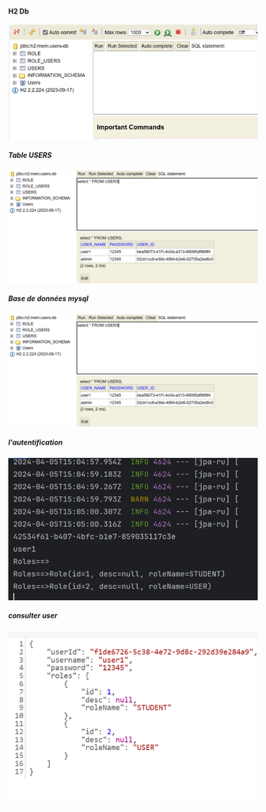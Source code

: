 <h4>H2 Db</h4>
<img src="captures/H2DB1.PNG">

<h5> Table USERS</h5>

<img src="captures/TUSERS3.PNG">

<h5>Base de données mysql</h5>
<img src="captures/TUSERS3.PNG">

<h5>l'autentification</h5>
<img src="captures/METHODEAUTHENTIF.PNG">

<h5>consulter user</h5>
<img src="captures/USER.PNG">



